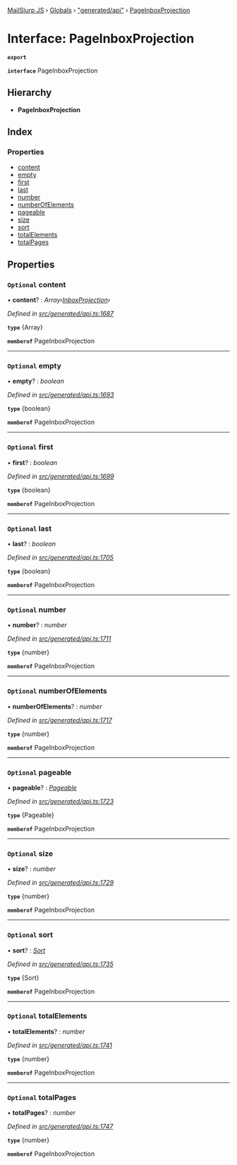 [MailSlurp JS](../README.md) › [Globals](../globals.md) › ["generated/api"](../modules/_generated_api_.md) › [PageInboxProjection](_generated_api_.pageinboxprojection.md)

# Interface: PageInboxProjection

**`export`** 

**`interface`** PageInboxProjection

## Hierarchy

* **PageInboxProjection**

## Index

### Properties

* [content](_generated_api_.pageinboxprojection.md#optional-content)
* [empty](_generated_api_.pageinboxprojection.md#optional-empty)
* [first](_generated_api_.pageinboxprojection.md#optional-first)
* [last](_generated_api_.pageinboxprojection.md#optional-last)
* [number](_generated_api_.pageinboxprojection.md#optional-number)
* [numberOfElements](_generated_api_.pageinboxprojection.md#optional-numberofelements)
* [pageable](_generated_api_.pageinboxprojection.md#optional-pageable)
* [size](_generated_api_.pageinboxprojection.md#optional-size)
* [sort](_generated_api_.pageinboxprojection.md#optional-sort)
* [totalElements](_generated_api_.pageinboxprojection.md#optional-totalelements)
* [totalPages](_generated_api_.pageinboxprojection.md#optional-totalpages)

## Properties

### `Optional` content

• **content**? : *Array‹[InboxProjection](_generated_api_.inboxprojection.md)›*

*Defined in [src/generated/api.ts:1687](https://github.com/mailslurp/mailslurp-client-ts-js/blob/26ccbd6/src/generated/api.ts#L1687)*

**`type`** {Array<InboxProjection>}

**`memberof`** PageInboxProjection

___

### `Optional` empty

• **empty**? : *boolean*

*Defined in [src/generated/api.ts:1693](https://github.com/mailslurp/mailslurp-client-ts-js/blob/26ccbd6/src/generated/api.ts#L1693)*

**`type`** {boolean}

**`memberof`** PageInboxProjection

___

### `Optional` first

• **first**? : *boolean*

*Defined in [src/generated/api.ts:1699](https://github.com/mailslurp/mailslurp-client-ts-js/blob/26ccbd6/src/generated/api.ts#L1699)*

**`type`** {boolean}

**`memberof`** PageInboxProjection

___

### `Optional` last

• **last**? : *boolean*

*Defined in [src/generated/api.ts:1705](https://github.com/mailslurp/mailslurp-client-ts-js/blob/26ccbd6/src/generated/api.ts#L1705)*

**`type`** {boolean}

**`memberof`** PageInboxProjection

___

### `Optional` number

• **number**? : *number*

*Defined in [src/generated/api.ts:1711](https://github.com/mailslurp/mailslurp-client-ts-js/blob/26ccbd6/src/generated/api.ts#L1711)*

**`type`** {number}

**`memberof`** PageInboxProjection

___

### `Optional` numberOfElements

• **numberOfElements**? : *number*

*Defined in [src/generated/api.ts:1717](https://github.com/mailslurp/mailslurp-client-ts-js/blob/26ccbd6/src/generated/api.ts#L1717)*

**`type`** {number}

**`memberof`** PageInboxProjection

___

### `Optional` pageable

• **pageable**? : *[Pageable](_generated_api_.pageable.md)*

*Defined in [src/generated/api.ts:1723](https://github.com/mailslurp/mailslurp-client-ts-js/blob/26ccbd6/src/generated/api.ts#L1723)*

**`type`** {Pageable}

**`memberof`** PageInboxProjection

___

### `Optional` size

• **size**? : *number*

*Defined in [src/generated/api.ts:1729](https://github.com/mailslurp/mailslurp-client-ts-js/blob/26ccbd6/src/generated/api.ts#L1729)*

**`type`** {number}

**`memberof`** PageInboxProjection

___

### `Optional` sort

• **sort**? : *[Sort](_generated_api_.sort.md)*

*Defined in [src/generated/api.ts:1735](https://github.com/mailslurp/mailslurp-client-ts-js/blob/26ccbd6/src/generated/api.ts#L1735)*

**`type`** {Sort}

**`memberof`** PageInboxProjection

___

### `Optional` totalElements

• **totalElements**? : *number*

*Defined in [src/generated/api.ts:1741](https://github.com/mailslurp/mailslurp-client-ts-js/blob/26ccbd6/src/generated/api.ts#L1741)*

**`type`** {number}

**`memberof`** PageInboxProjection

___

### `Optional` totalPages

• **totalPages**? : *number*

*Defined in [src/generated/api.ts:1747](https://github.com/mailslurp/mailslurp-client-ts-js/blob/26ccbd6/src/generated/api.ts#L1747)*

**`type`** {number}

**`memberof`** PageInboxProjection
